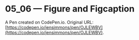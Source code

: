 # 05_06 — Figure and Figcaption

A Pen created on CodePen.io. Original URL: [https://codepen.io/jensimmons/pen/OJLEWBV](https://codepen.io/jensimmons/pen/OJLEWBV).


